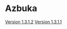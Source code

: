 Azbuka
======
[Version 1.3.1.2](https://github.com/sdd1u/Azbuka/milestones/Version%201.3.1.2)
[Version 1.3.1.1](https://github.com/sdd1u/Azbuka/milestones/Version%201.3.1.1)
